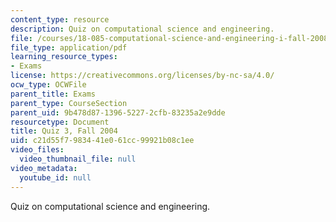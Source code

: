 ```yaml
---
content_type: resource
description: Quiz on computational science and engineering.
file: /courses/18-085-computational-science-and-engineering-i-fall-2008/c21d55f7983441e061cc99921b08c1ee_quiz318085f04.pdf
file_type: application/pdf
learning_resource_types:
- Exams
license: https://creativecommons.org/licenses/by-nc-sa/4.0/
ocw_type: OCWFile
parent_title: Exams
parent_type: CourseSection
parent_uid: 9b478d87-1396-5227-2cfb-83235a2e9dde
resourcetype: Document
title: Quiz 3, Fall 2004
uid: c21d55f7-9834-41e0-61cc-99921b08c1ee
video_files:
  video_thumbnail_file: null
video_metadata:
  youtube_id: null
---
```

Quiz on computational science and engineering.